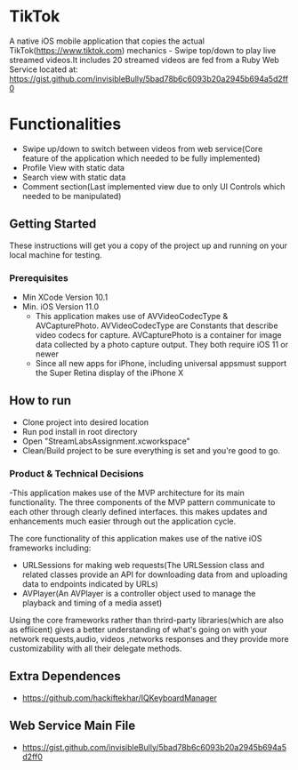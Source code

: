 # TikTok
A native iOS mobile application that copies the actual TikTok(https://www.tiktok.com) mechanics - Swipe top/down to play live streamed videos.It includes 20  streamed videos are fed from a Ruby Web Service located at: https://gist.github.com/invisibleBully/5bad78b6c6093b20a2945b694a5d2ff0



# Functionalities
 * Swipe up/down to switch between videos from web service(Core feature of the application which needed to be fully     implemented)
 * Profile View with static data
 * Search view with static data
 * Comment section(Last implemented view due to only UI Controls which needed to be manipulated)



## Getting Started
These instructions will get you a copy of the project up and running on your local machine for testing. 



 
 
### Prerequisites
* Min XCode Version 10.1
* Min. iOS Version 11.0
  - This application makes use of AVVideoCodecType & AVCapturePhoto. AVVideoCodecType are Constants that describe video   codecs for capture. AVCapturePhoto is a container for image data collected by a photo capture output. They both require iOS 11 or newer
  - Since all new apps for iPhone, including universal appsmust support the Super Retina display of the iPhone X

 ## How to run

 * Clone project into desired location
 * Run pod install in root directory
 * Open "StreamLabsAssignment.xcworkspace" 
 * Clean/Build project to be sure everything is set and you're good to go.


### Product & Technical Decisions 

-This application makes use of the MVP architecture for its main functionality. The three components of the MVP pattern communicate to each other through clearly defined interfaces. this makes updates and enhancements much easier through out the application cycle.

The core functionality of this application makes use of the native iOS frameworks including:
 - URLSessions for making web requests(The URLSession class and related classes provide an API for downloading data from and uploading data to endpoints indicated by URLs)
 - AVPlayer(An AVPlayer is a controller object used to manage the playback and timing of a media asset)
 
 Using the core frameworks rather than thrird-party libraries(which are also as effiicent) gives a better understanding  of  what's going on with your network requests,audio, videos ,networks responses and they provide more customizability with all their delegate methods.



## Extra Dependences 
* https://github.com/hackiftekhar/IQKeyboardManager

## Web Service Main File
* https://gist.github.com/invisibleBully/5bad78b6c6093b20a2945b694a5d2ff0
